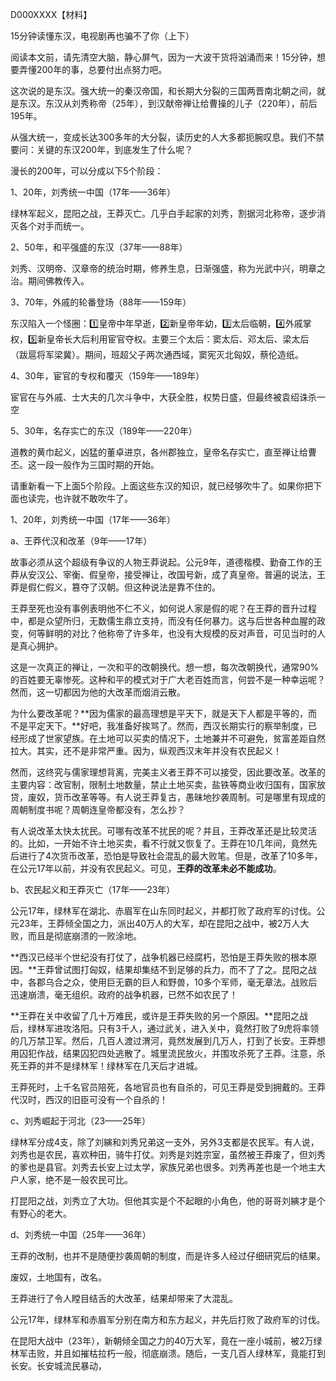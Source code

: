 D000XXXX【材料】



15分钟读懂东汉，电视剧再也骗不了你（上下）



阅读本文前，请先清空大脑，静心屏气，因为一大波干货将汹涌而来！15分钟，想要弄懂200年的事，总要付出点努力吧。



这次说的是东汉。强大统一的秦汉帝国，和长期大分裂的三国两晋南北朝之间，就是东汉。东汉从刘秀称帝（25年），到汉献帝禅让给曹操的儿子（220年），前后195年。

从强大统一，变成长达300多年的大分裂，读历史的人大多都扼腕叹息。我们不禁要问：关键的东汉200年，到底发生了什么呢？



漫长的200年，可以分成以下5个阶段：

1、20年，刘秀统一中国（17年——36年）

​	绿林军起义，昆阳之战，王莽灭亡。几乎白手起家的刘秀，割据河北称帝，逐步消灭各个对手而统一。

2、50年，和平强盛的东汉（37年——88年）

​	刘秀、汉明帝、汉章帝的统治时期，修养生息，日渐强盛，称为光武中兴，明章之治。期间佛教传入。

3、70年，外戚的轮番登场（88年——159年）

​	东汉陷入一个怪圈：1️⃣皇帝中年早逝，2️⃣新皇帝年幼，3️⃣太后临朝，4️⃣外戚掌权，5️⃣新皇帝长大后利用宦官夺权。主要三个太后：窦太后、邓太后、梁太后（跋扈将军梁冀）。期间，班超父子两次通西域，窦宪灭北匈奴，蔡伦造纸。

4、30年，宦官的专权和覆灭（159年——189年）

​	宦官在与外戚、士大夫的几次斗争中，大获全胜，权势日盛，但最终被袁绍诛杀一空

5、30年，名存实亡的东汉（189年——220年）

​	道教的黄巾起义，凶猛的董卓进京，各州郡独立，皇帝名存实亡，直至禅让给曹丕。这一段一般作为三国时期的开始。



请重新看一下上面5个阶段。上面这些东汉的知识，就已经够吹牛了。如果你把下面也读完，也许就不敢吹牛了。



1、20年，刘秀统一中国（17年——36年）

a、王莽代汉和改革（9年——17年）

故事必须从这个超级有争议的人物王莽说起。公元9年，道德楷模、勤奋工作的王莽从安汉公、宰衡、假皇帝，接受禅让，改国号新，成了真皇帝。普遍的说法，王莽是假仁假义，篡夺了汉朝。但这种说法是靠不住的。

王莽至死也没有事例表明他不仁不义，如何说人家是假的呢？在王莽的晋升过程中，都是众望所归，无数儒生鼎立支持，而没有任何暴力。这与后世各种血腥的政变，何等鲜明的对比？他称帝了许多年，也没有大规模的反对声音，可见当时的人是真心拥护。

这是一次真正的禅让，一次和平的改朝换代。想一想，每次改朝换代，通常90%的百姓要无辜惨死。这种和平的模式对于广大老百姓而言，何尝不是一种幸运呢？然而，这一切都因为他的大改革而烟消云散。

为什么要改革呢？**因为儒家的最高理想是平天下，就是天下人都是平等的，而不是平定天下。**好吧，我准备好挨骂了。然而，西汉长期实行的察举制度，已经形成了世家望族。在土地可以买卖的情况下，土地兼并不可避免，贫富差距自然拉大。其实，还不是非常严重。因为，纵观西汉末年并没有农民起义！

然而，这终究与儒家理想背离，完美主义者王莽不可以接受，因此要改革。改革的主要内容：改官制，限制土地数量，禁止土地买卖，盐铁等商业收归国有，国家放贷，废奴，货币改革等等。有人说王莽复古，愚昧地抄袭周制。可是哪里有现成的周朝制度书呢？周朝连皇帝都没有，怎么抄？

有人说改革太快太扰民。可哪有改革不扰民的呢？并且，王莽改革还是比较灵活的。比如，一开始不许土地买卖，看不行就又恢复了。王莽在10几年间，竟然先后进行了4次货币改革，恐怕是导致社会混乱的最大败笔。但是，改革了10多年，在公元17年以前，并没有农民起义。可见，**王莽的改革未必不能成功**。

b、农民起义和王莽灭亡（17年——23年）

公元17年，绿林军在湖北、赤眉军在山东同时起义，并都打败了政府军的讨伐。公元23年，王莽倾全国之力，派出40万人的大军，却在昆阳之战中，被2万人大败，而且是彻底崩溃的一败涂地。

**西汉已经半个世纪没有打仗了，战争机器已经腐朽，恐怕是王莽失败的根本原因。**王莽曾试图打匈奴，结果却集结不到足够的兵力，而不了了之。昆阳之战中，各郡乌合之众，使用巨无霸的巨人和野兽，10多个军师，毫无章法。战败后迅速崩溃，毫无组织。政府的战争机器，已然不如农民了！

**王莽在关中收留了几十万难民，或许是王莽失败的另一个原因。**昆阳之战后，绿林军进攻洛阳。只有3千人，通过武关，进入关中，竟然打败了9虎将率领的几万禁卫军。然后，几百人渡过渭河，竟然发展到几万人，打到了长安。王莽想用囚犯作战，结果囚犯四处逃散了。城里流民放火，并围攻杀死了王莽。注意，杀死王莽的并不是绿林军！绿林军在几天后才进城。

王莽死时，上千名官员陪死，各地官员也有自杀的，可见王莽是受到拥戴的。王莽代汉时，西汉的旧臣可没有一个自杀的！

c、刘秀崛起于河北（23——25年）

绿林军分成4支，除了刘縯和刘秀兄弟这一支外，另外3支都是农民军。有人说，刘秀也是农民，喜欢种田，骑牛打仗。刘秀是刘姓宗室，虽然被王莽废了，但刘秀的爹也是县官。刘秀去长安上过太学，家族兄弟也很多。刘秀再差也是一个地主大户人家，绝不是一般农民可比。

打昆阳之战，刘秀立了大功。但他其实是个不起眼的小角色，他的哥哥刘縯才是个有野心的老大。





d、刘秀统一中国（25年——36年）





王莽的改制，也并不是随便抄袭周朝的制度，而是许多人经过仔细研究后的结果。

废奴，土地国有，改名。







王莽进行了令人瞠目结舌的大改革，结果却带来了大混乱。

公元17年，绿林军和赤眉军分别在南方和东方起义，并先后打败了政府军的讨伐。

在昆阳大战中（23年），新朝倾全国之力的40万大军，竟在一座小城前，被2万绿林军击败，并且如摧枯拉朽一般，彻底崩溃。随后，一支几百人绿林军，竟能打到长安。长安城流民暴动，







